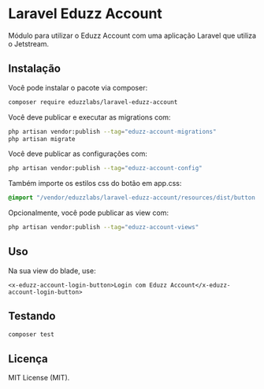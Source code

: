# Laravel Eduzz Account
Módulo para utilizar o Eduzz Account com uma aplicação Laravel que utiliza o Jetstream.

## Instalação

Você pode instalar o pacote via composer:

```bash
composer require eduzzlabs/laravel-eduzz-account
```

Você deve publicar e executar as migrations com:

```bash
php artisan vendor:publish --tag="eduzz-account-migrations"
php artisan migrate
```

Você deve publicar as configurações com:

```bash
php artisan vendor:publish --tag="eduzz-account-config"
```

Também importe os estilos css do botão em app.css:

```css
@import "/vendor/eduzzlabs/laravel-eduzz-account/resources/dist/button.css";
```

Opcionalmente, você pode publicar as view com:

```bash
php artisan vendor:publish --tag="eduzz-account-views"
```

## Uso
Na sua view do blade, use:

```blade
<x-eduzz-account-login-button>Login com Eduzz Account</x-eduzz-account-login-button>
```

## Testando

```bash
composer test
```
## Licença

MIT License (MIT).
